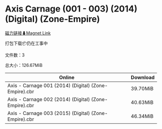# Axis Carnage (001 - 003) (2014) (Digital) (Zone-Empire)

[磁力链接⬇Magnet Link](magnet:?xt=urn:btih:7cdc3d7d06df401d3a2f114d526709dbfa55b124&dn=Axis%20Carnage%20%28001%20-%20003%29%20%282014%29%20%28Digital%29%20%28Zone-Empire%29)

打包下载📦仍在工事中

文件数：3

总大小：126.67MiB

Online | Download
--- | ---
Axis - Carnage 001 (2014) (Digital) (Zone-Empire).cbr | 39.70MiB
Axis - Carnage 002 (2014) (Digital) (Zone-Empire).cbr | 40.63MiB
Axis - Carnage 003 (2015) (Digital) (Zone-Empire).cbr | 46.34MiB